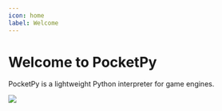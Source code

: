 ```yaml
---
icon: home
label: Welcome
---
```


# Welcome to PocketPy

PocketPy is a lightweight Python interpreter for game engines.

![](https://pocketpy.dev/static/logo_flat.png)